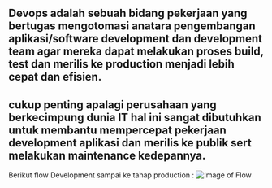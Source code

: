 Devops adalah sebuah bidang pekerjaan yang bertugas mengotomasi anatara pengembangan aplikasi/software development dan development team agar mereka dapat melakukan proses build, test dan merilis ke production menjadi lebih cepat dan efisien.
---
cukup penting apalagi perusahaan yang berkecimpung dunia IT hal  ini sangat dibutuhkan untuk membantu mempercepat pekerjaan development aplikasi dan merilis ke publik sert melakukan maintenance kedepannya.
---
Berikut flow Development sampai ke tahap production : 
![Image of Flow](https://octodex.github.com/images/yaktocat.png)